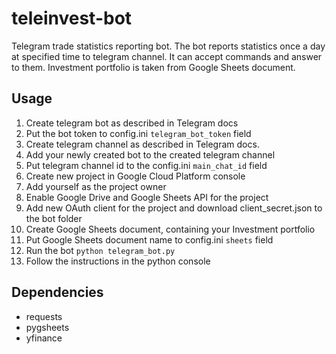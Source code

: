 # teleinvest-bot

Telegram trade statistics reporting bot. The bot reports statistics once a day at specified time to
telegram channel. It can accept commands and answer to them.
Investment portfolio is taken from Google Sheets document.

## Usage

1. Create telegram bot as described in Telegram docs
2. Put the bot token to config.ini `telegram_bot_token` field
3. Create telegram channel as described in Telegram docs.
4. Add your newly created bot to the created telegram channel
5. Put telegram channel id to the config.ini `main_chat_id` field
6. Create new project in Google Cloud Platform console
7. Add yourself as the project owner
8. Enable Google Drive and Google Sheets API for the project
9. Add new OAuth client for the project and download client_secret.json to the bot folder
10. Create Google Sheets document, containing your Investment portfolio
11. Put Google Sheets document name to config.ini `sheets` field
12. Run the bot `python telegram_bot.py`
13. Follow the instructions in the python console

## Dependencies

* requests
* pygsheets
* yfinance
